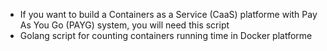 - If you want to build a Containers as a Service (CaaS) platforme with Pay As You Go (PAYG) system, you will need this script
- Golang script for counting containers running time in Docker platforme
